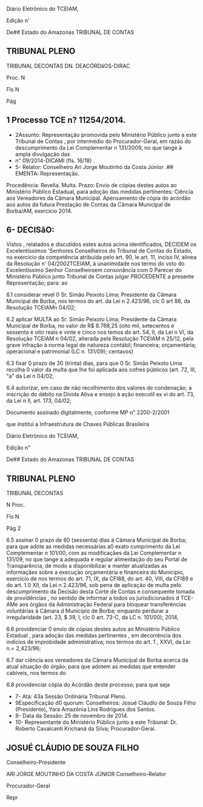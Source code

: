 Diário Eletrônico do TCEIAM,

Edição n'

De## Estado do Amazonas TRIBUNAL DE CONTAS

## TRIBUNAL PLENO

TRIBUNAL DECONTAS DN. DEACÓRDãOS-DIRAC

Proc. N

Fls N

Pág

## 1 Processo TCE n? 11254/2014.

- 2Assunto: Representação promovida pelo Ministério Público junto a este Tribunal de Contas , por intermédio do Procurador-Geral, em razão do descumprimento da Lei Complementar n 131/2009, no que tange à ampla divulgação das
- n" 09/2014-DICAMI (fls. 16/18) .
- 5- Relator: Conselheiro Ari Jorge Moutinho da Costa Júnior .## EMENTA: Representação.

Procedência: Revelia. Multa. Prazo: Envio de cópias destes autos ao Ministério Público Estadual, para adoção das medidas pertinentes: Ciência aos   Vereadores da Câmara Municipal. Apensamento de cópia do acórdão aos autos da futura Prestação de Contas da Câmara Municipal de Borba/AM, exercício 2014.

## 6- DECISãO:

Vistos , relatados e discutidos estes autos acima identificados, DECIDEM os Excelentíssimos 'Senhores Conselheiros do Tribunal de Contas do Estado, no exercicio da competência atribuída pelo art. 90, le art. 11, inciso IV, alínea da Resolução n' 04/2002TCEIAM, à unanimidade nos   termo do voto do Excelentíssimo Senhor Conselheiroem consonância com 0 Parecer do Ministério Público junto Tribunal de Contas julgar PROCEDENTE a presente Representação; para: ao

6.1 considerar  revel 0 Sr. Simão Peixoto Lima; Presidente da Câmara Municipal de Borba, nos termos do art. da Lei n 2.423/96, clc 0 art 88, da Resolução TCEIAMn 04/02;

6.2 aplicar MULTA ao Sr. Simão Peixoto Lima; Presidente da Câmara Municipal de Borba, no valor de R$ 8.768,25 (oito mil, setecentos e sessenta e oito reais e vinte e cinco nos temos do art. 54, II, da Lei n VI, da Resolução TCEIAM n 04/02, alterada pela Resolução TCEIAM n 25/12, pela grave infração à norma legal de natureza   contábil;   financeira;   orçamentária; operacional e patrimonial (LC n. 131/09); centavos)

6.3 fixar 0 prazo de 30 (trinta) dias, para que 0 Sr. Simão Peixoto Lima recolha 0 valor da multa que Ihe foi aplicada aos cofres públicos (art. 72, III, "a" da Lei n 04/02;

6.4 autorizar, em caso de não recolhimento dos valores de condenação; a inscrição do débito na Dívida Ativa e ensejo à ação executil ex vi do art. 73, da Lei n Il, art. 173, 04/02;

Documento assinado digitalmente, conforme MP n" 2200-2/2001

que institui a Infraestrutura de Chaves Públicas Brasileira

Diário Eletrònico do TCEIAM,

Edição n"

De## Estado do Amazonas TRIBUNAL DE CONTAS

## TRIBUNAL PLENO

TRIBUNAL DECONTAS

N Proc.

Fls N

Pág 2

6.5 assinar 0 prazo de 60 (sessenta) dias à Câmara Municipal de Borba; para que adote as medidas necessárias a0 exato cumprimento da Lei Complementar n 101/00, com as modificaçães da Lei Complementar n 131/09, no que tange à adequada e regular alimentação do seu Portal de Transparência, de modo a disponibilizar e manter atualizadas as informaçães sobre a execução orçamentária e financeira do Município, exercício de nos termos do art. 71, IX, da CFI88, do art. 40, VIII, da CFI89 e do art. 1.0 XII, da Lei n 2.423/96, sob pena de aplicação de multa pelo descumprimento da Decisão desta Corte de Contas e consequente tomada de providências , no sentido de informar a todos os jurisdicionados d TCE-AMe aos órgãos da Administração Federal para bloquear transferências voluntárias à Câmara d Municipio de Borba; enquanto perdurar a irregularidade (art. 23, $ 39, I, clc 0 art. 73-C, da LC n. 101/00); 2014,

6.6 providenciar 0 envio de cópias destes autos ao Ministério Público Estadual , para adoção das medidas pertinentes , em decorrência dos indícios de improbidade administrativa; nos termos do art. 1 , XXVI, da Lei n.= 2,423/96;

6.7 dar ciência aos vereadores da Câmara Municipal de Borba acerca da atual situação do órgão; para que adotem as medidas que entender cabíveis, nos termos do

6.8 providenciar   cópia do Acórdão deste processo; para que seja

- 7- Ata: 43a Sessão Ordinária Tribunal Pleno.
- 9Especificação d0 quorum: Conselheiros: Josué Cláudio de Souza Filho (Presidente), Yara Amazônia Lins Rodrigues dos Santos.
- 8- Data da Sessão: 25 de novembro de 2014.
- 10- Representante do Ministério Público junto a este Tribunal: Dr. Roberto Cavalcanti Krichanã da Silva; Procurador-Geral.

## JOSUÉ CLÁUDIO DE SOUZA FILHO

Conselheiro-Presidente

ARI JORGE MOUTINHO DA COSTA JÚNIOR Conselheiro-Relator

Procurador-Geral

Repr